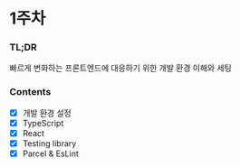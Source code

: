 # 1주차

### TL;DR
빠르게 변화하는 프론트엔드에 대응하기 위한 개발 환경 이해와 세팅 

### Contents
- [x] 개발 환경 설정
- [x] TypeScript
- [x] React
- [x] Testing library
- [x] Parcel & EsLint
